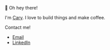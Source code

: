 👋 Oh hey there!

I'm <a href="www.caryxiao.com" target="_blank">Cary</a>. I love to build things and make coffee.

Contact me!
-  <a href="mailto:caryxiao@cs.stanford.edu">Email</a>
-  <a href="https://linkedin.com/in/cary-xiao">LinkedIn</a>

<!---
CaryXiao1/CaryXiao1 is a ✨ special ✨ repository because its `README.md` (this file) appears on your GitHub profile.
You can click the Preview link to take a look at your changes.
--->
